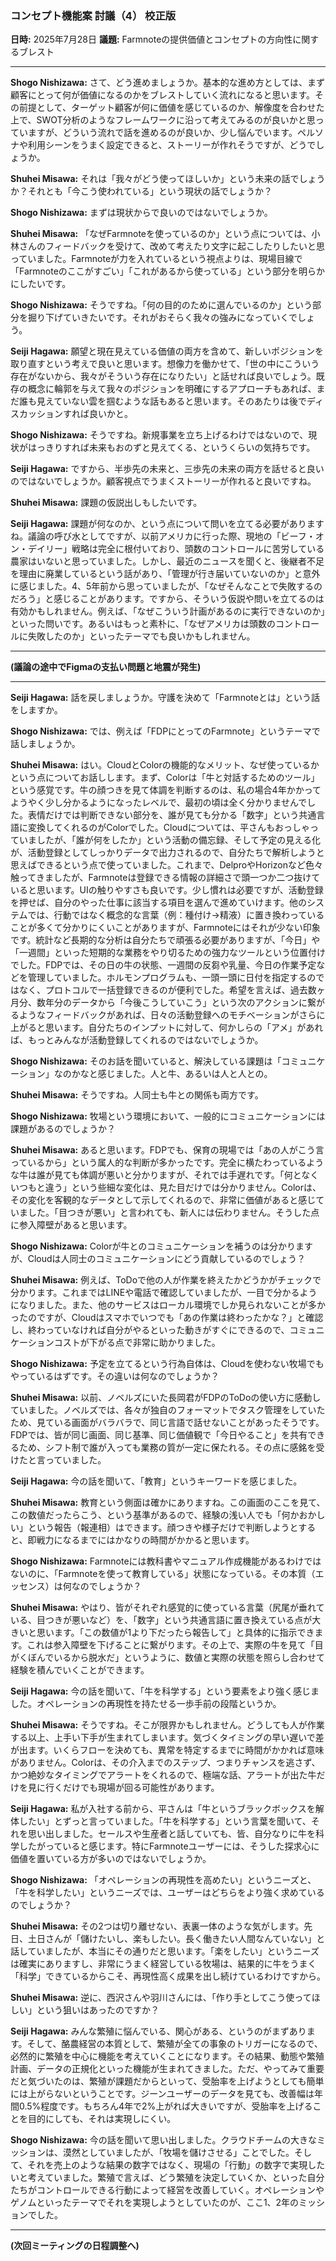 ### **コンセプト機能案 討議（4） 校正版**

**日時:** 2025年7月28日
**議題:** Farmnoteの提供価値とコンセプトの方向性に関するブレスト

---

**Shogo Nishizawa:** さて、どう進めましょうか。基本的な進め方としては、まず顧客にとって何が価値になるのかをブレストしていく流れになると思います。その前提として、ターゲット顧客が何に価値を感じているのか、解像度を合わせた上で、SWOT分析のようなフレームワークに沿って考えてみるのが良いかと思っていますが、どういう流れで話を進めるのが良いか、少し悩んでいます。ペルソナや利用シーンをうまく設定できると、ストーリーが作れそうですが、どうでしょうか。

**Shuhei Misawa:** それは「我々がどう使ってほしいか」という未来の話でしょうか？それとも「今こう使われている」という現状の話でしょうか？

**Shogo Nishizawa:** まずは現状からで良いのではないでしょうか。

**Shuhei Misawa:** 「なぜFarmnoteを使っているのか」という点については、小林さんのフィードバックを受けて、改めて考えたり文字に起こしたりしたいと思っていました。Farmnoteが力を入れているという視点よりは、現場目線で「Farmnoteのここがすごい」「これがあるから使っている」という部分を明らかにしたいです。

**Shogo Nishizawa:** そうですね。「何の目的のために選んでいるのか」という部分を掘り下げていきたいです。それがおそらく我々の強みになっていくでしょう。

**Seiji Hagawa:** 願望と現在見えている価値の両方を含めて、新しいポジションを取り直すという考えで良いと思います。想像力を働かせて、「世の中にこういう存在がないから、我々がそういう存在になりたい」と話せれば良いでしょう。既存の概念に輪郭を与えて我々のポジションを明確にするアプローチもあれば、まだ誰も見えていない雲を掴むような話もあると思います。そのあたりは後でディスカッションすれば良いかと。

**Shogo Nishizawa:** そうですね。新規事業を立ち上げるわけではないので、現状がはっきりすれば未来もおのずと見えてくる、というくらいの気持ちです。

**Seiji Hagawa:** ですから、半歩先の未来と、三歩先の未来の両方を話せると良いのではないでしょうか。顧客視点でうまくストーリーが作れると良いですね。

**Shuhei Misawa:** 課題の仮説出しもしたいです。

**Seiji Hagawa:** 課題が何なのか、という点について問いを立てる必要がありますね。議論の呼び水としてですが、以前アメリカに行った際、現地の「ビーフ・オン・デイリー」戦略は完全に根付いており、頭数のコントロールに苦労している農家はいないと思っていました。しかし、最近のニュースを聞くと、後継者不足を理由に廃業しているという話があり、「管理が行き届いていないのか」と意外に感じました。4、5年前から思っていましたが、「なぜそんなことで失敗するのだろう」と感じることがあります。ですから、そういう仮説や問いを立てるのは有効かもしれません。例えば、「なぜこういう計画があるのに実行できないのか」といった問いです。あるいはもっと素朴に、「なぜアメリカは頭数のコントロールに失敗したのか」といったテーマでも良いかもしれません。

---

**(議論の途中でFigmaの支払い問題と地震が発生)**

---

**Seiji Hagawa:** 話を戻しましょうか。守護を決めて「Farmnoteとは」という話をしますか。

**Shogo Nishizawa:** では、例えば「FDPにとってのFarmnote」というテーマで話しましょうか。

**Shuhei Misawa:** はい。CloudとColorの機能的なメリット、なぜ使っているかという点についてお話しします。まず、Colorは「牛と対話するためのツール」という感覚です。牛の顔つきを見て体調を判断するのは、私の場合4年かかってようやく少し分かるようになったレベルで、最初の頃は全く分かりませんでした。表情だけでは判断できない部分を、誰が見ても分かる「数字」という共通言語に変換してくれるのがColorでした。Cloudについては、平さんもおっしゃっていましたが、「誰が何をしたか」という活動の備忘録、そして予定の見える化が、活動登録としてしっかりデータで出力されるので、自分たちで解析しようと思えばできるという点で使っていました。これまで、DelproやHorizonなど色々触ってきましたが、Farmnoteは登録できる情報の詳細さで頭一つか二つ抜けていると思います。UIの触りやすさも良いです。少し慣れは必要ですが、活動登録を押せば、自分のやった仕事に該当する項目を選んで進めていけます。他のシステムでは、行動ではなく概念的な言葉（例：種付け→精液）に置き換わっていることが多くて分かりにくいことがありますが、Farmnoteにはそれが少ない印象です。統計など長期的な分析は自分たちで頑張る必要がありますが、「今日」や「一週間」といった短期的な業務をやり切るための強力なツールという位置付けでした。FDPでは、その日の牛の状態、一週間の反芻や乳量、今日の作業予定などを管理していました。ホルモンプログラムも、一頭一頭に日付を指定するのではなく、プロトコルで一括登録できるのが便利でした。希望を言えば、過去数ヶ月分、数年分のデータから「今後こうしていこう」という次のアクションに繋がるようなフィードバックがあれば、日々の活動登録へのモチベーションがさらに上がると思います。自分たちのインプットに対して、何かしらの「アメ」があれば、もっとみんなが活動登録してくれるのではないでしょうか。

**Shogo Nishizawa:** そのお話を聞いていると、解決している課題は「コミュニケーション」なのかなと感じました。人と牛、あるいは人と人との。

**Shuhei Misawa:** そうですね。人同士も牛との関係も両方です。

**Shogo Nishizawa:** 牧場という環境において、一般的にコミュニケーションには課題があるのでしょうか？

**Shuhei Misawa:** あると思います。FDPでも、保育の現場では「あの人がこう言っているから」という属人的な判断が多かったです。完全に横たわっているような牛は誰が見ても体調が悪いと分かりますが、それでは手遅れです。「何となくいつもと違う」という些細な変化は、見た目だけでは分かりません。Colorは、その変化を客観的なデータとして示してくれるので、非常に価値があると感じていました。「目つきが悪い」と言われても、新人には伝わりません。そうした点に参入障壁があると思います。

**Shogo Nishizawa:** Colorが牛とのコミュニケーションを補うのは分かりますが、Cloudは人同士のコミュニケーションにどう貢献しているのでしょう？

**Shuhei Misawa:** 例えば、ToDoで他の人が作業を終えたかどうかがチェックで分かります。これまではLINEや電話で確認していましたが、一目で分かるようになりました。また、他のサービスはローカル環境でしか見られないことが多かったのですが、Cloudはスマホでいつでも「あの作業は終わったかな？」と確認し、終わっていなければ自分がやるといった動きがすぐにできるので、コミュニケーションコストが下がる点で非常に助かりました。

**Shogo Nishizawa:** 予定を立てるという行為自体は、Cloudを使わない牧場でもやっているはずです。その違いは何なのでしょうか？

**Shuhei Misawa:** 以前、ノベルズにいた長岡君がFDPのToDoの使い方に感動していました。ノベルズでは、各々が独自のフォーマットでタスク管理をしていたため、見ている画面がバラバラで、同じ言語で話せないことがあったそうです。FDPでは、皆が同じ画面、同じ基準、同じ価値観で「今日やること」を共有できるため、シフト制で誰が入っても業務の質が一定に保たれる。その点に感銘を受けたと言っていました。

**Seiji Hagawa:** 今の話を聞いて、「教育」というキーワードを感じました。

**Shuhei Misawa:** 教育という側面は確かにありますね。この画面のここを見て、この数値だったらこう、という基準があるので、経験の浅い人でも「何かおかしい」という報告（報連相）はできます。顔つきや様子だけで判断しようとすると、即戦力になるまでにはかなりの時間がかかると思います。

**Shogo Nishizawa:** Farmnoteには教科書やマニュアル作成機能があるわけではないのに、「Farmnoteを使って教育している」状態になっている。その本質（エッセンス）は何なのでしょうか？

**Shuhei Misawa:** やはり、皆がそれぞれ感覚的に使っている言葉（尻尾が垂れている、目つきが悪いなど）を、「数字」という共通言語に置き換えている点が大きいと思います。「この数値が1より下だったら報告して」と具体的に指示できます。これは参入障壁を下げることに繋がります。その上で、実際の牛を見て「目がくぼんでいるから脱水だ」というように、数値と実際の状態を照らし合わせて経験を積んでいくことができます。

**Seiji Hagawa:** 今の話を聞いて、「牛を科学する」という要素をより強く感じました。オペレーションの再現性を持たせる一歩手前の段階というか。

**Shuhei Misawa:** そうですね。そこが限界かもしれません。どうしても人が作業する以上、上手い下手が生まれてしまいます。気づくタイミングの早い遅いで差が出ます。いくらフローを決めても、異常を特定するまでに時間がかかれば意味がありません。Colorは、その介入までのステップ、つまりチャンスを逃さず、かつ絶妙なタイミングでアラートをくれるので、極端な話、アラートが出た牛だけを見に行くだけでも現場が回る可能性があります。

**Seiji Hagawa:** 私が入社する前から、平さんは「牛というブラックボックスを解体したい」とずっと言っていました。「牛を科学する」という言葉を聞いて、それを思い出しました。セールスや生産者と話していても、皆、自分なりに牛を科学したがっていると感じます。特にFarmnoteユーザーには、そうした探求心に価値を置いている方が多いのではないでしょうか。

**Shogo Nishizawa:** 「オペレーションの再現性を高めたい」というニーズと、「牛を科学したい」というニーズでは、ユーザーはどちらをより強く求めているのでしょうか？

**Shuhei Misawa:** その2つは切り離せない、表裏一体のような気がします。先日、土日さんが「儲けたいし、楽もしたい。長く働きたい人間なんていない」と話していましたが、本当にその通りだと思います。「楽をしたい」というニーズは確実にありますし、非常にうまく経営している牧場は、結果的に牛をうまく「科学」できているからこそ、再現性高く成果を出し続けているわけですから。

**Shuhei Misawa:** 逆に、西沢さんや羽川さんには、「作り手としてこう使ってほしい」という狙いはあったのですか？

**Seiji Hagawa:** みんな繁殖に悩んでいる、関心がある、というのがまずあります。そして、酪農経営の本質として、繁殖が全ての事象のトリガーになるので、必然的に繁殖を中心に機能を考えていくことになります。その結果、動態や繁殖計画、データの正規化といった機能が生まれてきました。ただ、やってみて重要だと気づいたのは、繁殖が課題だからといって、受胎率を上げようとしても簡単には上がらないということです。ジーンユーザーのデータを見ても、改善幅は年間0.5%程度です。もちろん4年で2%上がれば大きいですが、受胎率を上げることを目的にしても、それは実現しにくい。

**Shogo Nishizawa:** 今の話を聞いて思い出しました。クラウドチームの大きなミッションは、漠然としていましたが、「牧場を儲けさせる」ことでした。そして、それを売上のような結果の数字ではなく、現場の「行動」の数字で実現したいと考えていました。繁殖で言えば、どう繁殖を決定していくか、といった自分たちがコントロールできる行動によって経営を改善していく。オペレーションやゲノムといったテーマでそれを実現しようとしていたのが、ここ1、2年のミッションでした。

---

**(次回ミーティングの日程調整へ)**
